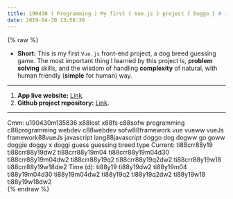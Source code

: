 ```yaml
---
title: 190430 ( Programming ) My first { Vue.js } project { Doggo } # 190430m135836
date: 2019-04-30 13:58:36
---
```


{% raw %}
<ul>
  <li><strong>Short:</strong> This is my first <code>Vue.js</code> front-end project, a dog breed guessing game. The most important thing I learned by this project is, <strong>problem solving</strong> skills, and the wisdom of handling <strong>complexity</strong> of natural, with human friendly (<strong>simple</strong> for human) way.</li>
</ul>

<!-- more -->
<hr>

<ol>
<li><strong>App live website:</strong> <a href="https://treegb.github.io/doggo/">Link</a>.<strong><br /></strong></li>
<li><strong>Github project repository:</strong> <a href="https://github.com/treegb/doggo">Link</a>.</li>
</ol>

<hr>

<div class="facetList">
Cmm: u190430m135836 x88lost x88fs c88sofw programming c88programming webdev c88webdev sofw88framework vue vueww vueJs framework88vueJs javascript lang88javascript doggo dog dogww go goww doggie doggy x doggi guess guessing breed type
Current: ti88crr88y19 ti88crr88y19dw2 ti88crr88y19m04 ti88crr88y19m04d30 ti88crr88y19m04dw2 ti88crr88y19q2 ti88crr88y19q2dw2 ti88crr88y19w18 ti88crr88y19w18dw2
Time (d): ti88y19 ti88y19dw2 ti88y19m04 ti88y19m04d30 ti88y19m04dw2 ti88y19q2 ti88y19q2dw2 ti88y19w18 ti88y19w18dw2
</div>
{% endraw %}
